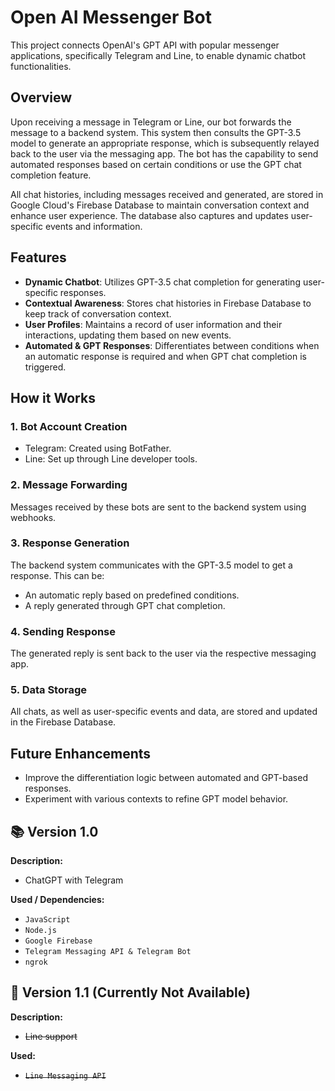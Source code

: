 # Open AI Messenger Bot

This project connects OpenAI's GPT API with popular messenger applications, specifically Telegram and Line, to enable dynamic chatbot functionalities.

## Overview
Upon receiving a message in Telegram or Line, our bot forwards the message to a backend system. This system then consults the GPT-3.5 model to generate an appropriate response, which is subsequently relayed back to the user via the messaging app. The bot has the capability to send automated responses based on certain conditions or use the GPT chat completion feature.

All chat histories, including messages received and generated, are stored in Google Cloud's Firebase Database to maintain conversation context and enhance user experience. The database also captures and updates user-specific events and information.

## Features
- **Dynamic Chatbot**: Utilizes GPT-3.5 chat completion for generating user-specific responses.
- **Contextual Awareness**: Stores chat histories in Firebase Database to keep track of conversation context.
- **User Profiles**: Maintains a record of user information and their interactions, updating them based on new events.
- **Automated & GPT Responses**: Differentiates between conditions when an automatic response is required and when GPT chat completion is triggered.

## How it Works
### 1. Bot Account Creation
- Telegram: Created using BotFather.
- Line: Set up through Line developer tools.
### 2. Message Forwarding
Messages received by these bots are sent to the backend system using webhooks.
### 3. Response Generation
The backend system communicates with the GPT-3.5 model to get a response. This can be:
- An automatic reply based on predefined conditions.
- A reply generated through GPT chat completion.
### 4. Sending Response
The generated reply is sent back to the user via the respective messaging app.
### 5. Data Storage
All chats, as well as user-specific events and data, are stored and updated in the Firebase Database.

## Future Enhancements
- Improve the differentiation logic between automated and GPT-based responses.
- Experiment with various contexts to refine GPT model behavior.

## 📚 Version 1.0

**Description:**

- ChatGPT with Telegram

**Used / Dependencies:**

- `JavaScript`
- `Node.js`
- `Google Firebase`
- `Telegram Messaging API & Telegram Bot`
- `ngrok`

## 💬 Version 1.1 (Currently Not Available)

**Description:**

- ~~Line support~~

**Used:**

- ~~`Line Messaging API`~~

